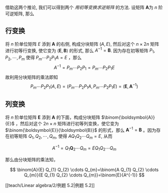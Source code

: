 借助这两个推论, 我们可以得到两个 *用初等变换求逆矩阵* 的方法. 
设矩阵 $\boldsymbol{A}$为 $n$ 阶可逆矩阵, 那么
## 行变换
将 $n$ 阶单位矩阵 $E$ 添到 $\boldsymbol{A}$ 的右侧, 构成分块矩阵 $(A, E)$, 然后对这个 $n \times 2 n$ 矩阵进行初等行变换, 使它变为 $(\boldsymbol{E}, \boldsymbol{B})$ 的形式, 那么 $A^{-1}=\boldsymbol{B}$. 因为存在初等矩阵 $P_{1}, P_{2}, \cdots, P_{m}$ 使得 $P_{m} \cdots P_{2} P_{1} A=E$ ，那么
$$
A^{-1}=P_{m} \cdots P_{2} P_{1}=P_{m} \cdots P_{2} P_{1} E
$$
故利用分块矩阵的乘法即知
$$
P_{m} \cdots P_{2} P_{1}(A, E)=\left(P_{m} \cdots P_{2} P_{1} A, P_{m} \cdots P_{2} P_{1} E\right)=\left(\boldsymbol{E}, \boldsymbol{A}^{-1}\right)
$$
## 列变换
将 $n$ 阶单位矩阵 $\boldsymbol{E}$ 添到 $\boldsymbol{A}$ 的下面，构成分块矩阵 $\binom{\boldsymbol{A}}{E}$ ，然后对这个 $2 n \times n$ 矩阵进行初等列变换，使它变为 $\binom{\boldsymbol{E}}{\boldsymbol{B}}$ 的形式，那么 $\boldsymbol{A}^{-1}=\boldsymbol{B}$ 。因为存在初等矩阵 $Q_{1}, Q_{2}, \cdots, Q_{m}$, 使得 $A Q_{1} Q_{2} \cdots Q_{m}=E$, 从而

$$
A^{-1}=Q_{1} \boldsymbol{Q}_{2} \cdots Q_{m}=E Q_{1} Q_{2} \cdots Q_{m}
$$

那么由分块矩阵的乘法知，

$$
\binom{A}{E} Q_{1} Q_{2} \cdots Q_{m}=\binom{A Q_{1} Q_{2} \cdots Q_{m}}{E Q_{1} Q_{2} \cdots Q_{m}}=\binom{E}{A^{-1}}
$$

[[teach/Linear algebra/2/例题 5.2|例题 5.2]]